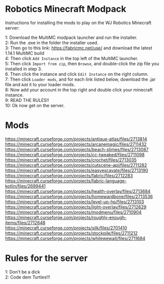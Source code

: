 # Robotics Minecraft Modpack
Instructions for installing the mods to play on the WJ Robotics Minecraft server:

1: Download the MultiMC modpack launcher and run the installer.\
2: Run the .exe in the folder the installer used.\
3: Then go to this link: https://fabricmc.net/use/ and download the latest 1.14.1 MultiMC build\
4: Then click `Add Instance` in the top left of the MultiMC launcher.\
5: Then click `Import from zip`, then `Browse`, and double-click the zip file you installed in step 3.\
6. Then click the instance and click `Edit Instance` on the right column.\
7: Then click `Loader mods`, and for each link listed below, download the .jar file and `Add` it to your loader mods.\
8: Now add your account in the top right and double click your minecraft instance.\
9: READ THE RULES!!\
10: Ok now get on the server.

# Mods
https://minecraft.curseforge.com/projects/antique-atlas/files/2713814 <br/>
https://minecraft.curseforge.com/projects/arcanemagic/files/2711432<br/>
https://minecraft.curseforge.com/projects/beach-slimes/files/2713087<br/>
https://minecraft.curseforge.com/projects/cc-tweaked/files/2711098<br/>
https://minecraft.curseforge.com/projects/crochet/files/2713035<br/>
https://minecraft.curseforge.com/projects/cutscene-api/files/2711282<br/>
https://minecraft.curseforge.com/projects/easyexcavate/files/2713190<br/>
https://minecraft.curseforge.com/projects/fabric/files/2712283<br/>
https://minecraft.curseforge.com/projects/fabric-language-kotlin/files/2699441<br/>
https://minecraft.curseforge.com/projects/health-overlay/files/2713684<br/>
https://minecraft.curseforge.com/projects/homewardbone/files/2713536<br/>
https://minecraft.curseforge.com/projects/level-up-hp/files/2713103<br/>
https://minecraft.curseforge.com/projects/light-overlay/files/2712629<br/>
https://minecraft.curseforge.com/projects/modmenu/files/2710904<br/>
https://minecraft.curseforge.com/projects/roughly-enough-items/files/2712648<br/>
https://minecraft.curseforge.com/projects/silk/files/2701410<br/>
https://minecraft.curseforge.com/projects/stockpile/files/2711212<br/>
https://minecraft.curseforge.com/projects/whilewewait/files/2711684<br/>




# Rules for the server
1: Don't be a dick\
2: Code dem Turtles!!!
